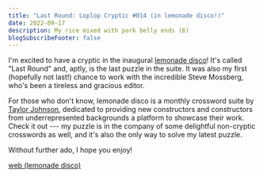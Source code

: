 ```yaml
---
title: "Last Round: Loplop Cryptic #014 (in lemonade disco!)"
date: 2022-09-17
description: My rice mixed with pork belly ends (6)
blogSubscribeFooter: false
---
```


I'm excited to have a cryptic in the inaugural [lemonade
disco](https://www.taylormadecrosswords.com/)! It's called "Last Round" and,
aptly, is the last puzzle in the suite. It was also my first (hopefully not
last!) chance to work with the incredible Steve Mossberg, who's been a tireless
and gracious editor.

For those who don't know, lemonade disco is a monthly crossword suite by
[Taylor Johnson](https://twitter.com/lemonade_disco_/), dedicated to providing
new constructors and constructors from underrepresented backgrounds a platform
to showcase their work. Check it out --- my puzzle is in the company of some
delightful non-cryptic crosswords as well, and it's also the only way to solve
my latest puzzle.

Without further ado, I hope you enjoy!

[web (lemonade disco)](https://www.taylormadecrosswords.com/suites/blog-post-title-one-d6lj7)
